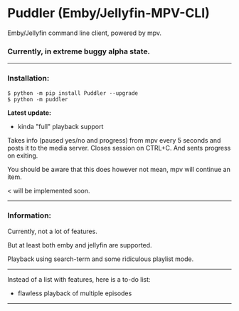 # Puddler (Emby/Jellyfin-MPV-CLI)
Emby/Jellyfin command line client, powered by mpv.

### Currently, in extreme buggy alpha state.
___

### Installation:
```
$ python -m pip install Puddler --upgrade
$ python -m puddler
```

**Latest update:**

+ kinda "full" playback support

Takes info (paused yes/no and progress) from mpv every 5 seconds and posts it to the media server. Closes session on CTRL+C. And sents progress on exiting.

You should be aware that this does however not mean, mpv will continue an item.


< will be implemented soon.

___

### Information:

Currently, not a lot of features.

But at least both emby and jellyfin are supported.

Playback using search-term and some ridiculous playlist mode.

___

Instead of a list with features, here is a to-do list:

- flawless playback of multiple episodes

___
